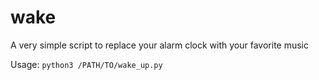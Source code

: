 # wake
A very simple script to replace your alarm clock with your favorite music 

Usage:
```python3 /PATH/TO/wake_up.py```

